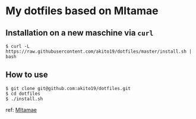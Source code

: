 # My dotfiles based on MItamae

## Installation on a new maschine via `curl`
```
$ curl -L https://raw.githubusercontent.com/akito19/dotfiles/master/install.sh | bash
```

## How to use
```
$ git clone git@github.com:akito19/dotfiles.git
$ cd dotfiles
$ ./install.sh
```

ref: [MItamae](https://github.com/k0kubun/mitamae)
